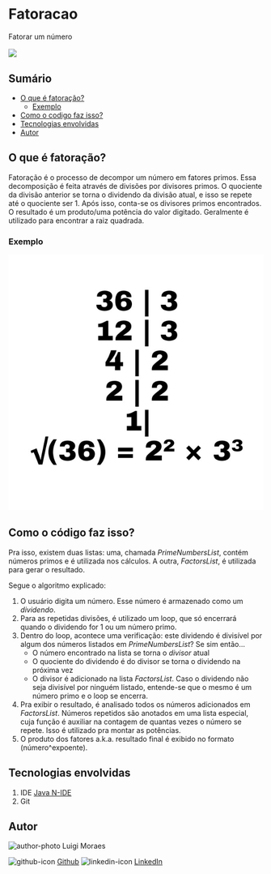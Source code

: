 # Fatoracao
Fatorar um número

<img align="center" src="https://img.shields.io/static/v1?label=Language&message=Java%207&color=important?style=plastic" />

## Sumário
- [O que é fatoração?](#What)
	- [Exemplo](#Example)
- [Como o codigo faz isso?](#How)
- [Tecnologias envolvidas](#Tecnologies)
- [Autor](#Author)

## O que é fatoração? <a name="What"></a>
Fatoração é o processo de decompor um número em fatores primos.
Essa decomposição é feita através de divisões por divisores primos. O quociente da divisão anterior se torna o dividendo da divisão atual, e isso se repete até o quociente ser 1.
Após isso, conta-se os divisores primos encontrados. O resultado é um produto/uma potência do valor digitado.
Geralmente é utilizado para encontrar a raiz quadrada.

### Exemplo <a name="Example"></a>

![Exemplo do cálculo](./assets/example.jpg)

## Como o código faz isso? <a name="How"></a>
Pra isso, existem duas listas: uma, chamada _PrimeNumbersList_, contém números primos e é utilizada nos cálculos. A outra, _FactorsList_, é utilizada para gerar o resultado.

Segue o algoritmo explicado:
1. O usuário digita um número. Esse número é armazenado como um *dividendo*.
2. Para as repetidas divisões, é utilizado um loop, que só encerrará quando o dividendo for 1 ou um número primo.
3. Dentro do loop, acontece uma verificação: este dividendo é divisível por algum dos números listados em _PrimeNumbersList_? Se sim então...
	- O número encontrado na lista se torna o *divisor* atual
	- O quociente do dividendo é do divisor se torna o dividendo na próxima vez
	- O divisor é adicionado na lista _FactorsList_.
   Caso o dividendo não seja divisível por ninguém listado, entende-se que o mesmo é um número primo e o loop se encerra.
4. Pra exibir o resultado, é analisado todos os números adicionados em _FactorsList_. Números repetidos são anotados em uma lista especial, cuja função é auxiliar na contagem de quantas vezes o número se repete. Isso é utilizado pra montar as potências.
5. O produto dos fatores a.k.a. resultado final é exibido no formato (número^expoente).

## Tecnologias envolvidas <a name="Tecnologies"></a>

1. IDE [Java N-IDE](https://play.google.com/store/apps/details?id=com.duy.compiler.javanide)
2. Git

## Autor <a name="Author"></a>

<img src="./assets/author.bin" alt="author-photo" />
Luigi Moraes

<img src="https://simpleicons.org/icons/github.svg" width="15" alt="github-icon" /> [Github](https://github.com/luigimoraes)
<img src="https://simpleicons.org/icons/linkedin.svg" width="15" alt="linkedin-icon" /> [LinkedIn](https://www.linkedin.com/in/santos-luigi-moraes)
